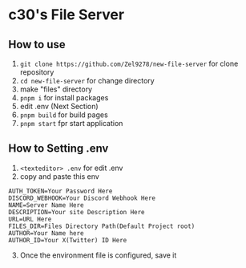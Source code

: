 # c30's File Server

## How to use

1. `git clone https://github.com/Zel9278/new-file-server` for clone repository
2. `cd new-file-server` for change directory
3. make "files" directory
4. `pnpm i` for install packages
5. edit .env (Next Section)
6. `pnpm build` for build pages
7. `pnpm start` fpr start application

## How to Setting .env

1. `<texteditor> .env` for edit .env
2. copy and paste this env

```
AUTH_TOKEN=Your Password Here
DISCORD_WEBHOOK=Your Discord Webhook Here
NAME=Server Name Here
DESCRIPTION=Your site Description Here
URL=URL Here
FILES_DIR=Files Directory Path(Default Project root)
AUTHOR=Your Name here
AUTHOR_ID=Your X(Twitter) ID Here
```

3. Once the environment file is configured, save it
